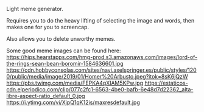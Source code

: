 Light meme generator.

Requires you to do the heavy lifting of selecting the image and words, then makes one for you to screencap.

Also allows you to delete unworthy memes.

Some good meme images can be found here:
https://hips.hearstapps.com/hmg-prod.s3.amazonaws.com/images/lord-of-the-rings-sean-bean-boromir-1584636601.jpg
https://cdn.hobbyconsolas.com/sites/navi.axelspringer.es/public/styles/1200/public/media/image/2019/01/Homer%20Arbusto.jpeg?itok=8sK6jQzW
https://pbs.twimg.com/media/FEPKA4qXIAM5KPw.jpg
https://estaticos-cdn.elperiodico.com/clip/077c2fc1-6563-4be0-bafb-6e48d7d22362_alta-libre-aspect-ratio_default_0.jpg
https://i.ytimg.com/vi/XjpQ1qK12is/maxresdefault.jpg
